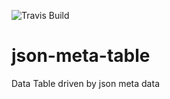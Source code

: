 ![Travis Build](https://img.shields.io/travis/NZME/json-meta-table.svg)
# json-meta-table
Data Table driven by json meta data
